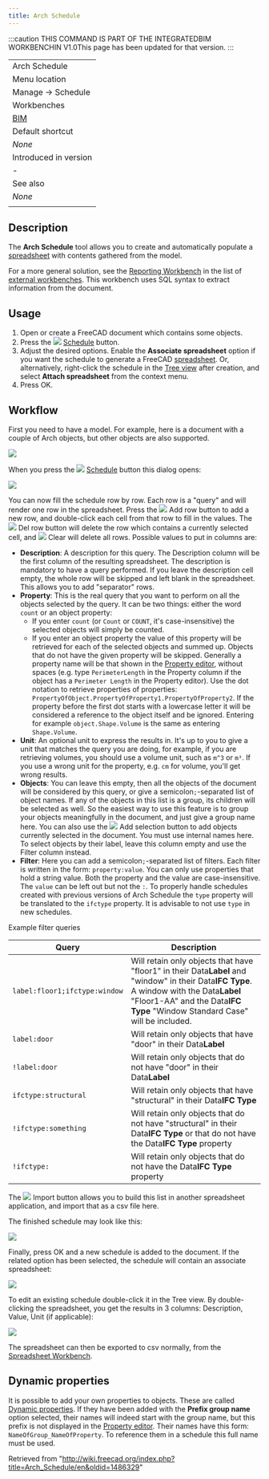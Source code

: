 ```yaml
---
title: Arch Schedule
---
```


:::caution
THIS COMMAND IS PART OF THE INTEGRATEDBIM WORKBENCHIN V1.0This page has been updated for that version.
:::

|                                       |
| ------------------------------------- |
| Arch Schedule                         |
| Menu location                         |
| Manage → Schedule                     |
| Workbenches                           |
| [BIM](/BIM_Workbench "BIM Workbench") |
| Default shortcut                      |
| _None_                                |
| Introduced in version                 |
| -                                     |
| See also                              |
| _None_                                |
|                                       |

## Description

The **Arch Schedule** tool allows you to create and automatically populate a [spreadsheet](/Spreadsheet_Workbench "Spreadsheet Workbench") with contents gathered from the model.

For a more general solution, see the [Reporting Workbench](https://github.com/furti/FreeCAD-Reporting/tree/master) in the list of [external workbenches](/External_workbenches "External workbenches"). This workbench uses SQL syntax to extract information from the document.

## Usage

1. Open or create a FreeCAD document which contains some objects.
2. Press the ![](/src/assets/images/Arch_Schedule.svg) [Schedule](/Arch_Schedule "Arch Schedule") button.
3. Adjust the desired options. Enable the **Associate spreadsheet** option if you want the schedule to generate a FreeCAD [spreadsheet](/Spreadsheet_Workbench "Spreadsheet Workbench"). Or, alternatively, right-click the schedule in the [Tree view](/Tree_view "Tree view") after creation, and select **Attach spreadsheet** from the context menu.
4. Press OK.

## Workflow

First you need to have a model. For example, here is a document with a couple of Arch objects, but other objects are also supported.

![](/src/assets/images/Arch_schedule_example01.jpg)

When you press the ![](/src/assets/images/Arch_Schedule.svg) [Schedule](/Arch_Schedule "Arch Schedule") button this dialog opens:

![](/src/assets/images/ArchSchedule.png)

You can now fill the schedule row by row. Each row is a "query" and will render one row in the spreadsheet. Press the ![](/src/assets/images/List-add.svg) Add row button to add a new row, and double-click each cell from that row to fill in the values. The ![](/src/assets/images/List-remove.svg) Del row button will delete the row which contains a currently selected cell, and ![](/src/assets/images/Delete.svg) Clear will delete all rows. Possible values to put in columns are:

- **Description**: A description for this query. The Description column will be the first column of the resulting spreadsheet. The description is mandatory to have a query performed. If you leave the description cell empty, the whole row will be skipped and left blank in the spreadsheet. This allows you to add "separator" rows.
- **Property**: This is the real query that you want to perform on all the objects selected by the query. It can be two things: either the word `count` or an object property:
  - If you enter `count` (or `Count` or `COUNT`, it's case-insensitive) the selected objects will simply be counted.
  - If you enter an object property the value of this property will be retrieved for each of the selected objects and summed up. Objects that do not have the given property will be skipped. Generally a property name will be that shown in the [Property editor](/Property_editor "Property editor"), without spaces (e.g. type `PerimeterLength` in the Property column if the object has a `Perimeter Length` in the Property editor). Use the dot notation to retrieve properties of properties: `PropertyOfObject.PropertyOfProperty1.PropertyOfProperty2`. If the property before the first dot starts with a lowercase letter it will be considered a reference to the object itself and be ignored. Entering for example `object.Shape.Volume` is the same as entering `Shape.Volume`.
- **Unit**: An optional unit to express the results in. It's up to you to give a unit that matches the query you are doing, for example, if you are retrieving volumes, you should use a volume unit, such as `m^3` or `m³`. If you use a wrong unit for the property, e.g. `cm` for volume, you'll get wrong results.
- **Objects**: You can leave this empty, then all the objects of the document will be considered by this query, or give a semicolon`;`-separated list of object names. If any of the objects in this list is a group, its children will be selected as well. So the easiest way to use this feature is to group your objects meaningfully in the document, and just give a group name here. You can also use the ![](/src/assets/images/Edit-select-all.svg) Add selection button to add objects currently selected in the document. You must use internal names here. To select objects by their label, leave this column empty and use the Filter column instead.
- **Filter**: Here you can add a semicolon`;`-separated list of filters. Each filter is written in the form: `property:value`. You can only use properties that hold a string value. Both the property and the value are case-insensitive. The `value` can be left out but not the `:`. To properly handle schedules created with previous versions of Arch Schedule the `type` property will be translated to the `ifctype` property. It is advisable to not use `type` in new schedules.

Example filter queries

| Query                         | Description                                                                                                                                                                                                              |
| ----------------------------- | ------------------------------------------------------------------------------------------------------------------------------------------------------------------------------------------------------------------------ |
| `label:floor1;ifctype:window` | Will retain only objects that have "floor1" in their Data**Label** and "window" in their Data**IFC Type**. A window with the Data**Label** "Floor1-AA" and the Data**IFC Type** "Window Standard Case" will be included. |
| `label:door`                  | Will retain only objects that have "door" in their Data**Label**                                                                                                                                                         |
| `!label:door`                 | Will retain only objects that do not have "door" in their Data**Label**                                                                                                                                                  |
| `ifctype:structural`          | Will retain only objects that have "structural" in their Data**IFC Type**                                                                                                                                                |
| `!ifctype:something`          | Will retain only objects that do not have "structural" in their Data**IFC Type** or that do not have the Data**IFC Type** property                                                                                       |
| `!ifctype:`                   | Will retain only objects that do not have the Data**IFC Type** property                                                                                                                                                  |

The ![](/src/assets/images/Document-open.svg) Import button allows you to build this list in another spreadsheet application, and import that as a csv file here.

The finished schedule may look like this:

![](/src/assets/images/ArchScheduleExample.png)

Finally, press OK and a new schedule is added to the document. If the related option has been selected, the schedule will contain an associate spreadsheet:

![](/src/assets/images/Arch_schedule_example04.jpg)

To edit an existing schedule double-click it in the Tree view. By double-clicking the spreadsheet, you get the results in 3 columns: Description, Value, Unit (if applicable):

![](/src/assets/images/Arch_schedule_example05.jpg)

The spreadsheet can then be exported to csv normally, from the [Spreadsheet Workbench](/Spreadsheet_Workbench "Spreadsheet Workbench").

## Dynamic properties

It is possible to add your own properties to objects. These are called [Dynamic properties](/Property_editor#Actions "Property editor"). If they have been added with the **Prefix group name** option selected, their names will indeed start with the group name, but this prefix is not displayed in the [Property editor](/Property_editor "Property editor"). Their names have this form: `NameOfGroup_NameOfProperty`. To reference them in a schedule this full name must be used.

Retrieved from "<http://wiki.freecad.org/index.php?title=Arch_Schedule/en&oldid=1486329>"
